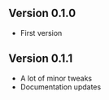 ## Version 0.1.0

 - First version
 
 ## Version 0.1.1
 
  - A lot of minor tweaks
  - Documentation updates
